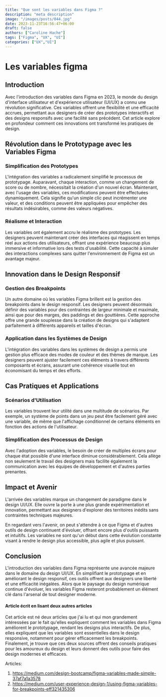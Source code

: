 ```yaml
---
title: "Que sont les variables dans Figma ?"
description: "meta description"
image: "/images/posts/044.jpg"
date: 2023-11-23T16:56:47+06:00
draft: false
authors: ["Caroline Hache"]
tags: ["Figma", "UX", "UI"]
categories: ["UX","UI"]
---
```


# Les variables figma
## Introduction
Avec l'introduction des variables dans Figma en 2023, le monde du design d'interface utilisateur et d'expérience utilisateur (UI/UX) a connu une révolution significative. Ces variables offrent une flexibilité et une efficacité accrues, permettant aux designers de créer des prototypes interactifs et des designs responsifs avec une facilité sans précédent. Cet article explore en profondeur comment ces innovations ont transformé les pratiques de design.

## Révolution dans le Prototypage avec les Variables Figma
### Simplification des Prototypes
L'intégration des variables a radicalement simplifié le processus de prototypage. Auparavant, chaque interaction, comme un changement de score ou de nombre, nécessitait la création d'un nouvel écran. Maintenant, avec l'usage des variables, ces modifications peuvent être effectuées dynamiquement. Cela signifie qu'un simple clic peut incrémenter une valeur, et des conditions peuvent être appliquées pour empêcher des résultats indésirables, comme des valeurs négatives.

### Réalisme et Interaction
Les variables ont également accru le réalisme des prototypes. Les designers peuvent maintenant créer des interfaces qui réagissent en temps réel aux actions des utilisateurs, offrant une expérience beaucoup plus immersive et informative lors des tests d'usabilité. Cette capacité à simuler des interactions complexes sans quitter l'environnement de Figma est un avantage majeur.

## Innovation dans le Design Responsif
### Gestion des Breakpoints
Un autre domaine où les variables Figma brillent est la gestion des breakpoints dans le design responsif. Les designers peuvent désormais définir des variables pour des contraintes de largeur minimale et maximale, ainsi que pour des marges, des paddings et des gouttières. Cette approche offre une grande souplesse dans la création de designs qui s'adaptent parfaitement à différents appareils et tailles d'écran.

### Application dans les Systèmes de Design
L'intégration des variables dans les systèmes de design a permis une gestion plus efficace des modes de couleur et des thèmes de marque. Les designers peuvent ajuster facilement ces éléments à travers différents composants et écrans, assurant une cohérence visuelle tout en économisant du temps et des efforts.

## Cas Pratiques et Applications
### Scénarios d'Utilisation
Les variables trouvent leur utilité dans une multitude de scénarios. Par exemple, un système de points dans un jeu peut être facilement géré avec une variable, de même que l'affichage conditionnel de certains éléments en fonction des actions de l'utilisateur.

### Simplification des Processus de Design
Avec l'adoption des variables, le besoin de créer de multiples écrans pour chaque état possible d'une interface diminue considérablement. Cela allège non seulement le travail des designers mais facilite également la communication avec les équipes de développement et d'autres parties prenantes.

## Impact et Avenir
L'arrivée des variables marque un changement de paradigme dans le design UI/UX. Elle ouvre la porte à une plus grande expérimentation et innovation, permettant aux designers d'explorer des territoires inédits sans contraintes techniques majeures.

En regardant vers l'avenir, on peut s'attendre à ce que Figma et d'autres outils de design continuent d'évoluer, offrant encore plus d'outils puissants et intuitifs. Les variables ne sont qu'un début dans cette évolution constante visant à rendre le design plus accessible, plus agile et plus puissant.

## Conclusion
L'introduction des variables dans Figma représente une avancée majeure dans le domaine du design UI/UX. En simplifiant le prototypage et en améliorant le design responsif, ces outils offrent aux designers une liberté et une efficacité inégalées. Alors que le paysage du design numérique continue d'évoluer, les variables Figma resteront probablement un élément clé dans l'arsenal de tout designer moderne.


#### Article écrit en lisant deux autres articles
Cet article est né deux articles que j'ai lu et qui mon grandement intéressées par le fait qu'elles expliquent comment les variables dans Figma améliorent le prototypage, rendant les designs plus interactifs. De plus, elles expliquent que les variables sont essentielles dans le design responsive, notamment pour gérer efficacement les breakpoints. Finalement, je trouve que ces deux sources offrent des conseils pratiques pour les amoureux du design et leurs donnent des outils pour faire des design modernes et efficaces.

Articles:
 1. https://medium.com/design-bootcamp/figma-variables-made-simple-37af7a1a3578
2.  https://medium.com/user-experience-design-1/using-figma-variables-for-breakpoints-eff321435306




